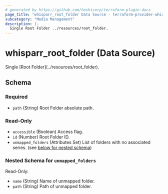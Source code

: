 ```yaml
---
# generated by https://github.com/hashicorp/terraform-plugin-docs
page_title: "whisparr_root_folder Data Source - terraform-provider-whisparr"
subcategory: "Media Management"
description: |-
  Single Root Folder ../resources/root_folder.
---
```


# whisparr_root_folder (Data Source)

<!-- subcategory:Media Management -->Single [Root Folder](../resources/root_folder).



<!-- schema generated by tfplugindocs -->
## Schema

### Required

- `path` (String) Root Folder absolute path.

### Read-Only

- `accessible` (Boolean) Access flag.
- `id` (Number) Root Folder ID.
- `unmapped_folders` (Attributes Set) List of folders with no associated series. (see [below for nested schema](#nestedatt--unmapped_folders))

<a id="nestedatt--unmapped_folders"></a>
### Nested Schema for `unmapped_folders`

Read-Only:

- `name` (String) Name of unmapped folder.
- `path` (String) Path of unmapped folder.


